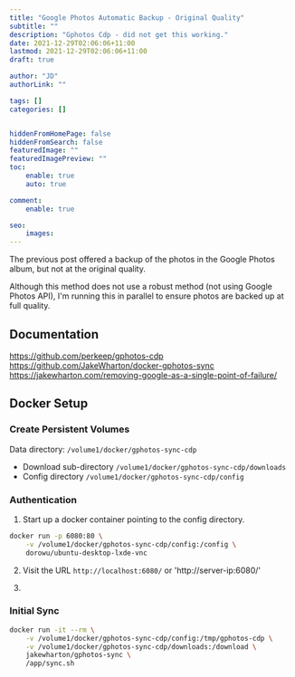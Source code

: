 ```yaml
---
title: "Google Photos Automatic Backup - Original Quality"
subtitle: ""
description: "Gphotos Cdp - did not get this working."
date: 2021-12-29T02:06:06+11:00
lastmod: 2021-12-29T02:06:06+11:00
draft: true

author: "JD"
authorLink: ""

tags: []
categories: []


hiddenFromHomePage: false
hiddenFromSearch: false
featuredImage: ""
featuredImagePreview: ""
toc:
    enable: true
    auto: true

comment:
    enable: true

seo:
    images:
---
```


The previous post offered a backup of the photos in the Google Photos album, but not at the original quality.

Although this method does not use a robust method (not using Google Photos API), I'm running this in parallel to ensure photos are backed up at full quality.

## Documentation
https://github.com/perkeep/gphotos-cdp
https://github.com/JakeWharton/docker-gphotos-sync
https://jakewharton.com/removing-google-as-a-single-point-of-failure/

## Docker Setup

### Create Persistent Volumes
Data directory: `/volume1/docker/gphotos-sync-cdp`
- Download sub-directory `/volume1/docker/gphotos-sync-cdp/downloads`
- Config directory `/volume1/docker/gphotos-sync-cdp/config`

### Authentication
1. Start up a docker container pointing to the config directory.
```bash
docker run -p 6080:80 \
    -v /volume1/docker/gphotos-sync-cdp/config:/config \
    dorowu/ubuntu-desktop-lxde-vnc
```
2. Visit the URL `http://localhost:6080/` or 'http://server-ip:6080/'


3. 

### Initial Sync

```bash
docker run -it --rm \
    -v /volume1/docker/gphotos-sync-cdp/config:/tmp/gphotos-cdp \
    -v /volume1/docker/gphotos-sync-cdp/downloads:/download \
    jakewharton/gphotos-sync \
    /app/sync.sh
```